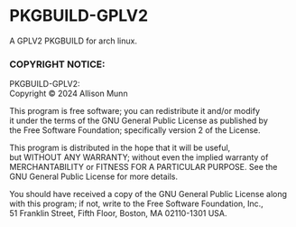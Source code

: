 # PKGBUILD-GPLV2
A GPLV2 PKGBUILD for arch linux.

### COPYRIGHT NOTICE:

PKGBUILD-GPLV2:  
Copyright © 2024  Allison Munn

This program is free software; you can redistribute it and/or modify  
it under the terms of the GNU General Public License as published by  
the Free Software Foundation; specifically version 2 of the License.  

This program is distributed in the hope that it will be useful,  
but WITHOUT ANY WARRANTY; without even the implied warranty of  
MERCHANTABILITY or FITNESS FOR A PARTICULAR PURPOSE.  See the  
GNU General Public License for more details.  

You should have received a copy of the GNU General Public License along  
with this program; if not, write to the Free Software Foundation, Inc.,  
51 Franklin Street, Fifth Floor, Boston, MA 02110-1301 USA.  
